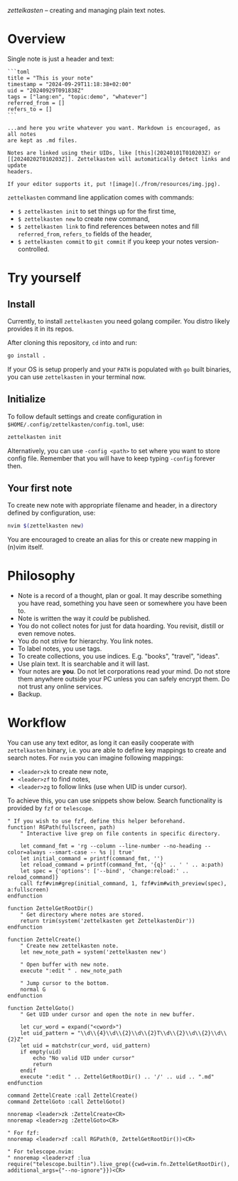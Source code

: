 _zettelkasten_ – creating and managing plain text notes.

# Overview

Single note is just a header and text:

````
```toml
title = "This is your note"
timestamp = "2024-09-29T11:18:38+02:00"
uid = "20240929T091838Z"
tags = ["lang:en", "topic:demo", "whatever"]
referred_from = []
refers_to = []
```

...and here you write whatever you want. Markdown is encouraged, as all notes
are kept as .md files.

Notes are linked using their UIDs, like [this](20240101T010203Z) or
[[20240202T010203Z]]. Zettelkasten will automatically detect links and update
headers.

If your editor supports it, put ![image](./from/resources/img.jpg).
````

`zettelkasten` command line application comes with commands:

- `$ zettelkasten init` to set things up for the first time,
- `$ zettelkasten new` to create new command,
- `$ zettelkasten link` to find references between notes and fill
  `referred_from`, `refers_to` fields of the header,
- `$ zettelkasten commit` to `git commit` if you keep your notes
  version-controlled.

# Try yourself

## Install

Currently, to install `zettelkasten` you need golang compiler. You distro likely
provides it in its repos.

After cloning this repository, `cd` into and run:

```bash
go install .
```

If your OS is setup properly and your `PATH` is populated with `go` built
binaries, you can use `zettelkasten` in your terminal now.

## Initialize

To follow default settings and create configuration in
`$HOME/.config/zettelkasten/config.toml`, use:

```bash
zettelkasten init
```

Alternatively, you can use `-config <path>` to set where you want to store
config file. Remember that you will have to keep typing `-config` forever then.

## Your first note

To create new note with appropriate filename and header, in a directory defined
by configuration, use:

```bash
nvim $(zettelkasten new)
```

You are encouraged to create an alias for this or create new mapping in (n)vim
itself.

# Philosophy

- Note is a record of a thought, plan or goal. It may describe something you
  have read, something you have seen or somewhere you have been to.
- Note is written the way it _could_ be published.
- You do not collect notes for just for data hoarding. You revisit, distill or
  even remove notes.
- You do not strive for hierarchy. You link notes.
- To label notes, you use tags.
- To create collections, you use indices. E.g. "books", "travel", "ideas".
- Use plain text. It is searchable and it will last.
- Your notes are **you**. Do not let corporations read your mind. Do not store
  them anywhere outside your PC unless you can safely encrypt them. Do not trust
  any online services.
- Backup.

# Workflow

You can use any text editor, as long it can easily cooperate with `zettelkasten`
binary, i.e. you are able to define key mappings to create and search notes. For
`nvim` you can imagine following mappings:

- `<leader>zk` to create new note,
- `<leader>zf` to find notes,
- `<leader>zg` to follow links (use when UID is under cursor).

To achieve this, you can use snippets show below. Search functionality is
provided by `fzf` or `telescope`.

```vim
" If you wish to use fzf, define this helper beforehand.
function! RGPath(fullscreen, path)
    " Interactive live grep on file contents in specific directory.

    let command_fmt = 'rg --column --line-number --no-heading --color=always --smart-case -- %s || true'
    let initial_command = printf(command_fmt, '')
    let reload_command = printf(command_fmt, '{q}' .. ' ' .. a:path)
    let spec = {'options': ['--bind', 'change:reload:' .. reload_command]}
    call fzf#vim#grep(initial_command, 1, fzf#vim#with_preview(spec), a:fullscreen)
endfunction

function ZettelGetRootDir()
    " Get directory where notes are stored.
    return trim(system('zettelkasten get ZettelkastenDir'))
endfunction

function ZettelCreate()
    " Create new zettelkasten note.
    let new_note_path = system('zettelkasten new')

    " Open buffer with new note.
    execute ":edit " . new_note_path

    " Jump cursor to the bottom.
    normal G
endfunction

function ZettelGoto()
    " Get UID under cursor and open the note in new buffer.

    let cur_word = expand("<cword>")
    let uid_pattern = "\\d\\{4}\\d\\{2}\\d\\{2}T\\d\\{2}\\d\\{2}\\d\\{2}Z"
    let uid = matchstr(cur_word, uid_pattern)
    if empty(uid)
        echo "No valid UID under cursor"
        return
    endif
    execute ":edit " .. ZettelGetRootDir() .. '/' .. uid .. ".md"
endfunction

command ZettelCreate :call ZettelCreate()
command ZettelGoto :call ZettelGoto()

nnoremap <leader>zk :ZettelCreate<CR>
nnoremap <leader>zg :ZettelGoto<CR>

" For fzf:
nnoremap <leader>zf :call RGPath(0, ZettelGetRootDir())<CR>

" For telescope.nvim:
" nnoremap <leader>zf :lua require("telescope.builtin").live_grep({cwd=vim.fn.ZettelGetRootDir(), additional_args={"--no-ignore"}})<CR>
```
